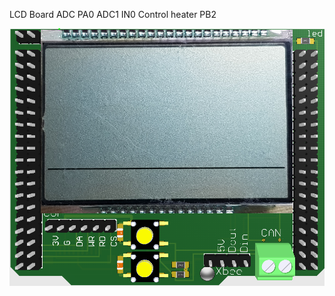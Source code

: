 LCD Board
ADC PA0 ADC1 IN0
Control  heater PB2


![image](https://github.com/xiaoqianzi15/stm32CANbus_2_USART/blob/master/pic/123.png)
